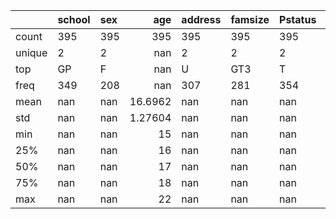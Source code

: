 |        | school   | sex   |       age | address   | famsize   | Pstatus   |      Medu |      Fedu | Mjob   | Fjob   | reason   | guardian   |   traveltime |   studytime |   failures | schoolsup   | famsup   | paid   | activities   | nursery   | higher   | internet   | romantic   |     famrel |   freetime |     goout |       Dalc |      Walc |    health |   absences |        G1 |       G2 |        G3 |
|:-------|:---------|:------|----------:|:----------|:----------|:----------|----------:|----------:|:-------|:-------|:---------|:-----------|-------------:|------------:|-----------:|:------------|:---------|:-------|:-------------|:----------|:---------|:-----------|:-----------|-----------:|-----------:|----------:|-----------:|----------:|----------:|-----------:|----------:|---------:|----------:|
| count  | 395      | 395   | 395       | 395       | 395       | 395       | 395       | 395       | 395    | 395    | 395      | 395        |   395        |   395       | 395        | 395         | 395      | 395    | 395          | 395       | 395      | 395        | 395        | 395        | 395        | 395       | 395        | 395       | 395       |  395       | 395       | 395      | 395       |
| unique | 2        | 2     | nan       | 2         | 2         | 2         | nan       | nan       | 5      | 5      | 4        | 3          |   nan        |   nan       | nan        | 2           | 2        | 2      | 2            | 2         | 2        | 2          | 2          | nan        | nan        | nan       | nan        | nan       | nan       |  nan       | nan       | nan      | nan       |
| top    | GP       | F     | nan       | U         | GT3       | T         | nan       | nan       | other  | other  | course   | mother     |   nan        |   nan       | nan        | no          | yes      | no     | yes          | yes       | yes      | yes        | no         | nan        | nan        | nan       | nan        | nan       | nan       |  nan       | nan       | nan      | nan       |
| freq   | 349      | 208   | nan       | 307       | 281       | 354       | nan       | nan       | 141    | 217    | 145      | 273        |   nan        |   nan       | nan        | 344         | 242      | 214    | 201          | 314       | 375      | 329        | 263        | nan        | nan        | nan       | nan        | nan       | nan       |  nan       | nan       | nan      | nan       |
| mean   | nan      | nan   |  16.6962  | nan       | nan       | nan       |   2.74937 |   2.52152 | nan    | nan    | nan      | nan        |     1.4481   |     2.03544 |   0.334177 | nan         | nan      | nan    | nan          | nan       | nan      | nan        | nan        |   3.9443   |   3.23544  |   3.10886 |   1.48101  |   2.29114 |   3.55443 |    5.70886 |  10.9089  |  10.7139 |  10.4152  |
| std    | nan      | nan   |   1.27604 | nan       | nan       | nan       |   1.09474 |   1.0882  | nan    | nan    | nan      | nan        |     0.697505 |     0.83924 |   0.743651 | nan         | nan      | nan    | nan          | nan       | nan      | nan        | nan        |   0.896659 |   0.998862 |   1.11328 |   0.890741 |   1.2879  |   1.3903  |    8.0031  |   3.31919 |   3.7615 |   4.58144 |
| min    | nan      | nan   |  15       | nan       | nan       | nan       |   0       |   0       | nan    | nan    | nan      | nan        |     1        |     1       |   0        | nan         | nan      | nan    | nan          | nan       | nan      | nan        | nan        |   1        |   1        |   1       |   1        |   1       |   1       |    0       |   3       |   0      |   0       |
| 25%    | nan      | nan   |  16       | nan       | nan       | nan       |   2       |   2       | nan    | nan    | nan      | nan        |     1        |     1       |   0        | nan         | nan      | nan    | nan          | nan       | nan      | nan        | nan        |   4        |   3        |   2       |   1        |   1       |   3       |    0       |   8       |   9      |   8       |
| 50%    | nan      | nan   |  17       | nan       | nan       | nan       |   3       |   2       | nan    | nan    | nan      | nan        |     1        |     2       |   0        | nan         | nan      | nan    | nan          | nan       | nan      | nan        | nan        |   4        |   3        |   3       |   1        |   2       |   4       |    4       |  11       |  11      |  11       |
| 75%    | nan      | nan   |  18       | nan       | nan       | nan       |   4       |   3       | nan    | nan    | nan      | nan        |     2        |     2       |   0        | nan         | nan      | nan    | nan          | nan       | nan      | nan        | nan        |   5        |   4        |   4       |   2        |   3       |   5       |    8       |  13       |  13      |  14       |
| max    | nan      | nan   |  22       | nan       | nan       | nan       |   4       |   4       | nan    | nan    | nan      | nan        |     4        |     4       |   3        | nan         | nan      | nan    | nan          | nan       | nan      | nan        | nan        |   5        |   5        |   5       |   5        |   5       |   5       |   75       |  19       |  19      |  20       | 